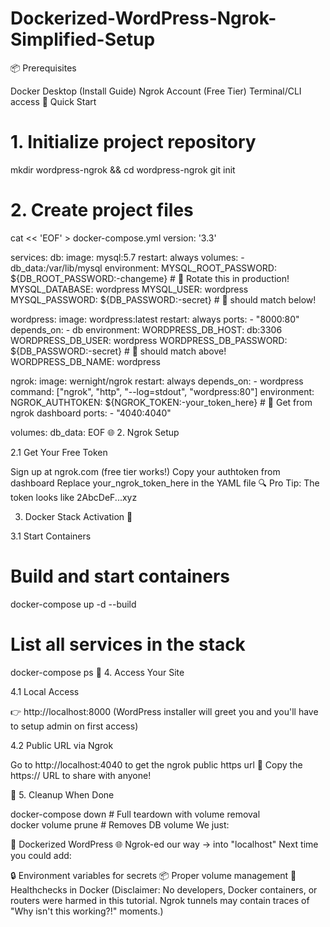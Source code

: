 # Dockerized-WordPress-Ngrok-Simplified-Setup
📦 Prerequisites

Docker Desktop (Install Guide)
Ngrok Account (Free Tier)
Terminal/CLI access
🚀 Quick Start

# 1. Initialize project repository
mkdir wordpress-ngrok && cd wordpress-ngrok
git init

# 2. Create project files
cat << 'EOF' > docker-compose.yml
version: '3.3'

services:
  db:
    image: mysql:5.7
    restart: always
    volumes:
      - db_data:/var/lib/mysql
    environment:
      MYSQL_ROOT_PASSWORD: ${DB_ROOT_PASSWORD:-changeme}   # 🚨 Rotate this in production!
      MYSQL_DATABASE: wordpress
      MYSQL_USER: wordpress
      MYSQL_PASSWORD: ${DB_PASSWORD:-secret}  # 🚨 should match below!

  wordpress:
    image: wordpress:latest
    restart: always
    ports:
      - "8000:80"
    depends_on:
      - db
    environment:
      WORDPRESS_DB_HOST: db:3306
      WORDPRESS_DB_USER: wordpress
      WORDPRESS_DB_PASSWORD: ${DB_PASSWORD:-secret}  # 🚨 should match above!
      WORDPRESS_DB_NAME: wordpress

  ngrok:
    image: wernight/ngrok
    restart: always
    depends_on:
      - wordpress
    command: ["ngrok", "http", "--log=stdout", "wordpress:80"]
    environment:
      NGROK_AUTHTOKEN: ${NGROK_TOKEN:-your_token_here} # 🔐 Get from ngrok dashboard
    ports:
      - "4040:4040"

volumes:
  db_data:
EOF
🌐 2. Ngrok Setup

2.1 Get Your Free Token

Sign up at ngrok.com (free tier works!)
Copy your authtoken from dashboard
Replace your_ngrok_token_here in the YAML file
🔍 Pro Tip: The token looks like 2AbcDeF...xyz

3. Docker Stack Activation 🚀

3.1 Start Containers

# Build and start containers
docker-compose up -d --build

# List all services in the stack
docker-compose ps
🔗 4. Access Your Site

4.1 Local Access

👉 http://localhost:8000
(WordPress installer will greet you and you'll have to setup admin on first access)

4.2 Public URL via Ngrok

Go to http://localhost:4040 to get the ngrok public https url 📢 Copy the https:// URL to share with anyone!

🧹 5. Cleanup When Done

docker-compose down  # Full teardown with volume removal  
docker volume prune  # Removes DB volume
We just:

🐳 Dockerized WordPress
🌐 Ngrok-ed our way → into "localhost"
Next time you could add:

🔒 Environment variables for secrets
📦 Proper volume management
🚦 Healthchecks in Docker
(Disclaimer: No developers, Docker containers, or routers were harmed in this tutorial. Ngrok tunnels may contain traces of "Why isn't this working?!" moments.)

